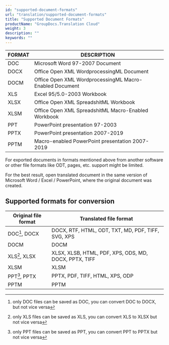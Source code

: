 ```yaml
---
id: "supported-document-formats"
url: "translation/supported-document-formats"
title: "Supported Document Formats"
productName: "GroupDocs.Translation Cloud"
weight: 3
description: ""
keywords: ""
---
```


|FORMAT|DESCRIPTION|
|---|---|
|DOC|Microsoft Word 97-2007 Document|
|DOCX|Office Open XML WordprocessingML Document|
|DOCM|Office Open XML WordprocessingML Macro-Enabled Document|
|XLS|Excel 95/5.0-2003 Workbook|
|XLSX|Office Open XML SpreadshitML Workbook|
|XLSM|Office Open XML SpreadshitML Macro-Enabled Workbook|
|PPT|PowerPoint presentation 97-2003|
|PPTX|PowerPoint presentation 2007-2019|
|PPTM|Macro-enabled PowerPoint presentation 2007-2019|


For exported documents in formats mentioned above from another software or other file formats like ODT, pages, etc. support might be limited.

For the best result, open translated document in the same version of Microsoft Word / Excel / PowerPoint, where the original document was created.

## Supported formats for conversion
|Original file format|Translated file format|
|---|---|
|DOC[^1], DOCX|DOCX, RTF, HTML, ODT, TXT, MD, PDF, TIFF, SVG, XPS|
|DOCM|DOCM|
|XLS[^2], XLSX|XLSX, XLSB, HTML, PDF, XPS, ODS, MD, DOCX, PPTX, TIFF|
|XLSM|XLSM|
|PPT[^3], PPTX|PPTX, PDF, TIFF, HTML, XPS, ODP|
|PPTM|PPTM|
[^1]: only DOC files can be saved as DOC, you can convert DOC to DOCX, but not vice versa 
[^2]: only XLS files can be saved as XLS, you can convert XLS to XLSX but not vice versa
[^3]: only PPT files can be saved as PPT, you can convert PPT to PPTX but not vice versa  